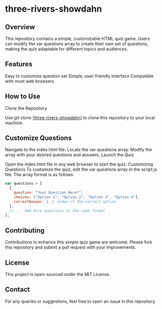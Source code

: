 # three-rivers-showdahn

## Overview
This repository contains a simple, customizable HTML quiz game. Users can modify the var questions array to create their own set of questions, making the quiz adaptable for different topics and audiences.

## Features
Easy to customize question set
Simple, user-friendly interface
Compatible with most web browsers

## How to Use
Clone the Repository

Use git clone [[three-rivers-showdahn](https://github.com/vinnietran/three-rivers-showdahn)] to clone this repository to your local machine.

## Customize Questions 
Navigate to the index.html file.
Locate the var questions array.
Modify the array with your desired questions and answers.
Launch the Quiz

Open the index.html file in any web browser to start the quiz.
Customizing Questions
To customize the quiz, edit the var questions array in the script.js file. The array format is as follows:

```javascript
var questions = [
  {
    question: "Your Question Here?",
    choices: ["Option 1", "Option 2", "Option 3", "Option 4"],
    correctAnswer: 1 // index of the correct option
  },
  // ... Add more questions in the same format
];
```

## Contributing
Contributions to enhance this simple quiz game are welcome. Please fork this repository and submit a pull request with your improvements.

## License
This project is open-sourced under the MIT License.

## Contact
For any queries or suggestions, feel free to open an issue in this repository.
